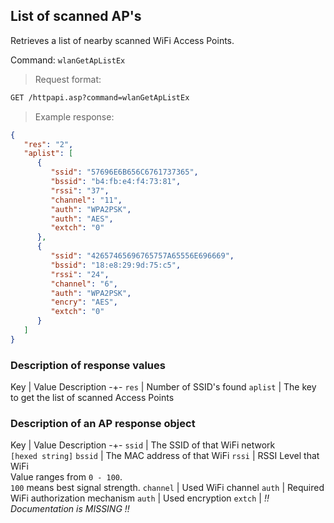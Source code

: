 ## List of scanned AP's

Retrieves a list of nearby scanned WiFi Access Points.

Command: `wlanGetApListEx`

> Request format:

```html
GET /httpapi.asp?command=wlanGetApListEx
```

> Example response:

```json
{
   "res": "2",
   "aplist": [
      {
         "ssid": "57696E6B656C6761737365",
         "bssid": "b4:fb:e4:f4:73:81",
         "rssi": "37",
         "channel": "11",
         "auth": "WPA2PSK",
         "auth": "AES",
         "extch": "0"
      },
      {
         "ssid": "42657465696765757A65556E696669",
         "bssid": "18:e8:29:9d:75:c5",
         "rssi": "24",
         "channel": "6",
         "auth": "WPA2PSK",
         "encry": "AES",
         "extch": "0"
      }
   ]
}
```

### Description of response values

Key | Value Description
-+-
`res` | Number of SSID's found
`aplist` | The key to get the list of scanned Access Points

### Description of an AP response object

Key | Value Description
-+-
`ssid` | The SSID of that WiFi network<br>`[hexed string]`
`bssid` | The MAC address of that WiFi
`rssi` | RSSI Level that WiFi<br>Value ranges from `0 - 100`.<br>`100` means best signal strength.
`channel` | Used WiFi channel
`auth` | Required WiFi authorization mechanism
`auth` | Used encryption
`extch` | *!! Documentation is MISSING !!*
